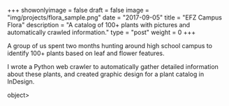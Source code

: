 +++
showonlyimage = false
draft = false
image = "img/projects/flora_sample.png"
date = "2017-09-05"
title = "EFZ Campus Flora"
description = "A catalog of 100+ plants with pictures and automatically crawled information."
type = "post"
weight = 0
+++

A group of us spent two months hunting around high school campus to identify
100+ plants based on leaf and flower features.

I wrote a Python web crawler to
automatically gather detailed information about these plants, and created graphic
design for a plant catalog in InDesign.

<!--more-->

<object width="100%" height="500" data="/pdf/flora.pdf">object>
